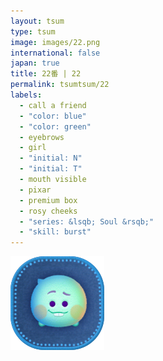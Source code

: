```yaml
---
layout: tsum
type: tsum
image: images/22.png
international: false
japan: true
title: 22番 | 22
permalink: tsumtsum/22
labels:
  - call a friend
  - "color: blue"
  - "color: green"
  - eyebrows
  - girl
  - "initial: N"
  - "initial: T"
  - mouth visible
  - pixar
  - premium box
  - rosy cheeks
  - "series: &lsqb; Soul &rsqb;"
  - "skill: burst"
---
```

<img class="ui image" src="../images/22.png">
